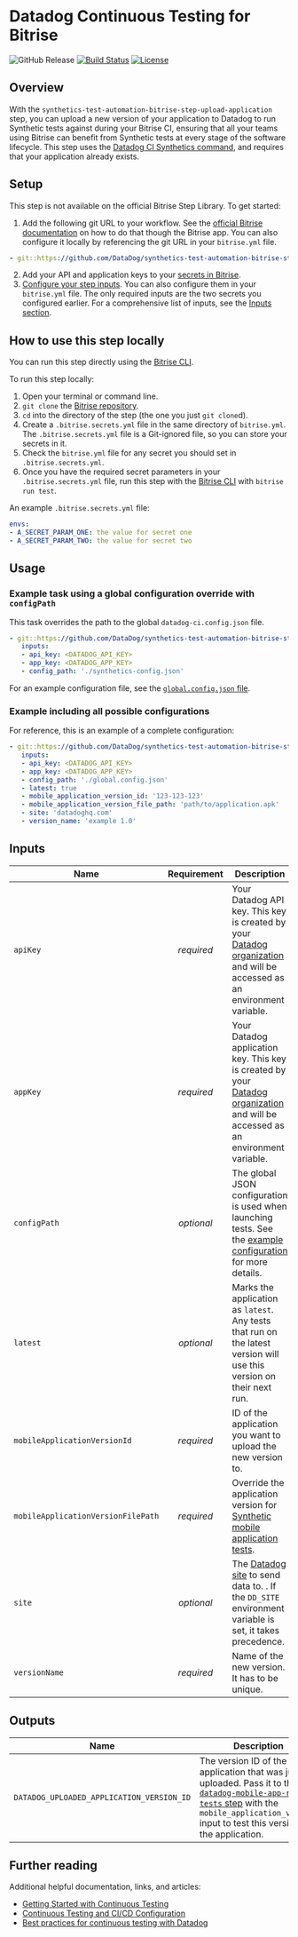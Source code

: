 # Datadog Continuous Testing for Bitrise

![GitHub Release](https://img.shields.io/github/v/release/DataDog/synthetics-test-automation-bitrise-step-upload-application)
[![Build Status](https://app.bitrise.io/app/2d252b25-8c31-427b-98e8-1d0b2bc484c1/status.svg?token=CiGeaNblC2veLBtAbTgmLQ&branch=main)](https://app.bitrise.io/app/2d252b25-8c31-427b-98e8-1d0b2bc484c1)
[![License](https://img.shields.io/badge/License-Apache%202.0-blue.svg)](https://opensource.org/licenses/Apache-2.0)

## Overview

With the `synthetics-test-automation-bitrise-step-upload-application` step, you can upload a new version of your application to Datadog to run Synthetic tests against during your Bitrise CI, ensuring that all your teams using Bitrise can benefit from Synthetic tests at every stage of the software lifecycle. This step uses the [Datadog CI Synthetics command][2], and requires that your application already exists.

## Setup

This step is not available on the official Bitrise Step Library.
To get started:

1. Add the following git URL to your workflow. See the [official Bitrise documentation][3] on how to do that though the Bitrise app. You can also configure it locally by referencing the git URL in your `bitrise.yml` file.

```yml
- git::https://github.com/DataDog/synthetics-test-automation-bitrise-step-upload-application.git@1.7.1:
```

2. Add your API and application keys to your [secrets in Bitrise][4].
3. [Configure your step inputs][5]. You can also configure them in your `bitrise.yml` file. The only required inputs are the two secrets you configured earlier. For a comprehensive list of inputs, see the [Inputs section](#inputs).

## How to use this step locally

You can run this step directly using the [Bitrise CLI][6].

To run this step locally:

1. Open your terminal or command line.
2. `git clone` the [Bitrise repository][6].
3. `cd` into the directory of the step (the one you just `git clone`d).
4. Create a `.bitrise.secrets.yml` file in the same directory of `bitrise.yml`. The `.bitrise.secrets.yml` file is a Git-ignored file, so you can store your secrets in it.
5. Check the `bitrise.yml` file for any secret you should set in `.bitrise.secrets.yml`.
6. Once you have the required secret parameters in your `.bitrise.secrets.yml` file, run this step with the [Bitrise CLI][6] with `bitrise run test`.

An example `.bitrise.secrets.yml` file:

```yml
envs:
- A_SECRET_PARAM_ONE: the value for secret one
- A_SECRET_PARAM_TWO: the value for secret two
```

## Usage

### Example task using a global configuration override with `configPath`

This task overrides the path to the global `datadog-ci.config.json` file.

```yml
- git::https://github.com/DataDog/synthetics-test-automation-bitrise-step-upload-application.git@1.7.1:
   inputs:
   - api_key: <DATADOG_API_KEY>
   - app_key: <DATADOG_APP_KEY>
   - config_path: './synthetics-config.json'
```

For an example configuration file, see the [`global.config.json` file][7].

### Example including all possible configurations

For reference, this is an example of a complete configuration:

```yml
- git::https://github.com/DataDog/synthetics-test-automation-bitrise-step-upload-application.git@1.7.1:
   inputs:
   - api_key: <DATADOG_API_KEY>
   - app_key: <DATADOG_APP_KEY>
   - config_path: './global.config.json'
   - latest: true
   - mobile_application_version_id: '123-123-123'
   - mobile_application_version_file_path: 'path/to/application.apk'
   - site: 'datadoghq.com'
   - version_name: 'example 1.0'
```

## Inputs

| Name                               | Requirement | Description                                                                                                                             |
| -----------------------------------| :---------: | --------------------------------------------------------------------------------------------------------------------------------------- |
| `apiKey`                           | _required_  | Your Datadog API key. This key is created by your [Datadog organization][8] and will be accessed as an environment variable.         |
| `appKey`                           | _required_  | Your Datadog application key. This key is created by your [Datadog organization][8] and will be accessed as an environment variable. |
| `configPath`                       | _optional_  | The global JSON configuration is used when launching tests. See the [example configuration][9] for more details.                     |
| `latest`                           | _optional_  | Marks the application as `latest`. Any tests that run on the latest version will use this version on their next run.                    |
| `mobileApplicationVersionId`       | _required_  | ID of the application you want to upload the new version to.                                                                            |
| `mobileApplicationVersionFilePath` | _required_  | Override the application version for [Synthetic mobile application tests][15].                                                                |
| `site`                             | _optional_  | The [Datadog site][14] to send data to. <!-- partial Your Datadog site is {{< region-param key="dd_site" code="true" >}}. partial -->. If the `DD_SITE` environment variable is set, it takes precedence.                                    |
| `versionName`                      | _required_  | Name of the new version. It has to be unique.                                                                                           |

## Outputs

| Name                                      | Description                                                                                                                                                                                               |
| ------------------------------------------| --------------------------------------------------------------------------------------------------------------------------------------------------------------------------------------------------------- |
| `DATADOG_UPLOADED_APPLICATION_VERSION_ID` | The version ID of the application that was just uploaded. Pass it to the [`datadog-mobile-app-run-tests` step][10] with the `mobile_application_version` input to test this version of the application. |

## Further reading

Additional helpful documentation, links, and articles:

- [Getting Started with Continuous Testing][13]
- [Continuous Testing and CI/CD Configuration][11]
- [Best practices for continuous testing with Datadog][12]

<!-- Links to Marketplace -->
[1]: https://bitrise.io/integrations/steps/datadog-mobile-app-upload
[2]: https://docs.datadoghq.com/continuous_testing/cicd_integrations/configuration/?tab=npm#run-tests
[3]: https://devcenter.bitrise.io/en/steps-and-workflows/introduction-to-steps/adding-steps-to-a-workflow.html#adding-steps-from-alternative-sources
[4]: https://devcenter.bitrise.io/en/builds/secrets.html#setting-a-secret
[5]: https://devcenter.bitrise.io/en/steps-and-workflows/introduction-to-steps/step-inputs.html
[6]: https://github.com/bitrise-io/bitrise
[7]: https://github.com/DataDog/datadog-ci/blob/master/.github/workflows/e2e/global.config.json
[8]: https://docs.datadoghq.com/account_management/api-app-keys/
[9]: https://docs.datadoghq.com/continuous_testing/cicd_integrations/configuration/?tab=npm#global-configuration-file-options
[10]: https://bitrise.io/integrations/steps/datadog-mobile-app-run-tests
[11]: https://docs.datadoghq.com/continuous_testing/cicd_integrations/configuration
[12]: https://www.datadoghq.com/blog/best-practices-datadog-continuous-testing/
[13]: https://docs.datadoghq.com/getting_started/continuous_testing/
[14]: https://docs.datadoghq.com/getting_started/site/
[15]: https://docs.datadoghq.com/synthetics/mobile_app_testing/
